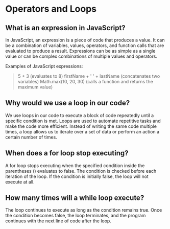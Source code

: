 # Operators and Loops

## What is an expression in JavaScript?

In JavaScript, an expression is a piece of code that produces a value. It can be a combination of variables, values, operators, and function calls that are evaluated to produce a result. Expressions can be as simple as a single value or can be complex combinations of multiple values and operators.

 Examples of JavaScript expressions:

>5 + 3 (evaluates to 8)
firstName + ' ' + lastName (concatenates two variables)
Math.max(10, 20, 30) (calls a function and returns the maximum value)

## Why would we use a loop in our code?

We use loops in our code to execute a block of code repeatedly until a specific condition is met. Loops are used to automate repetitive tasks and make the code more efficient. Instead of writing the same code multiple times, a loop allows us to iterate over a set of data or perform an action a certain number of times.

## When does a for loop stop executing?

A for loop stops executing when the specified condition inside the parentheses () evaluates to false. The condition is checked before each iteration of the loop. If the condition is initially false, the loop will not execute at all.

## How many times will a while loop execute?

The loop continues to execute as long as the condition remains true. Once the condition becomes false, the loop terminates, and the program continues with the next line of code after the loop.
